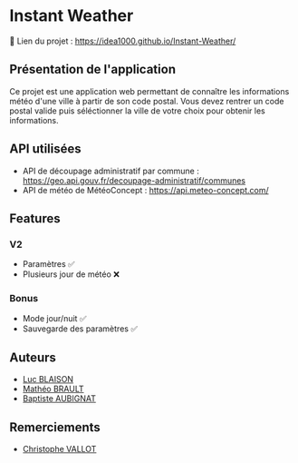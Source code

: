# Instant Weather

:memo: Lien du projet : https://idea1000.github.io/Instant-Weather/

## Présentation de l'application

Ce projet est une application web permettant de connaître les informations météo d'une ville à partir de son code postal.
Vous devez rentrer un code postal valide puis séléctionner la ville de votre choix pour obtenir les informations.

## API utilisées
- API de découpage administratif par commune : https://geo.api.gouv.fr/decoupage-administratif/communes
- API de météo de MétéoConcept : https://api.meteo-concept.com/

## Features

### V2
- Paramètres :white_check_mark:
- Plusieurs jour de météo :x:

### Bonus
- Mode jour/nuit :white_check_mark:
- Sauvegarde des paramètres :white_check_mark:

## Auteurs
- [Luc BLAISON](https://github.com/blaison160)
- [Mathéo BRAULT](https://github.com/Idea1000)
- [Baptiste AUBIGNAT](https://github.com/baptiste-aubignat)

## Remerciements
- [Christophe VALLOT](https://github.com/princecorg)
